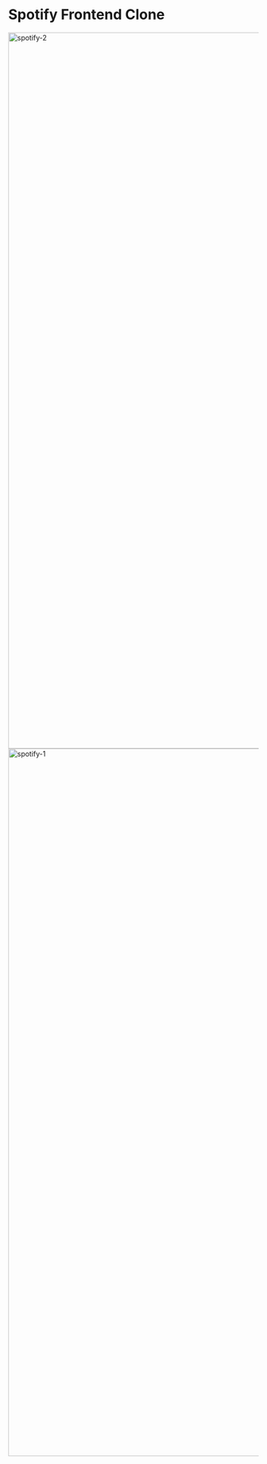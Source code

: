 # Spotify Frontend Clone
<img width="1440" alt="spotify-2" src="https://github.com/damianstone/spotify-clone/assets/63305840/700d6379-5fbf-459e-a7e8-7fb5a1f48635">
<img width="1423" alt="spotify-1" src="https://github.com/damianstone/spotify-clone/assets/63305840/4b2e8088-d6f6-41e2-a65c-4931db141fa8">
